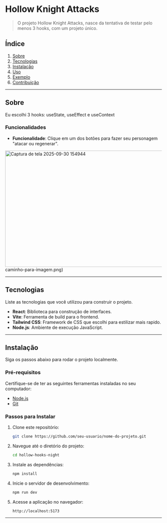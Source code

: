 # Hollow Knight Attacks


> O projeto Hollow Knight Attacks, nasce da tentativa de testar pelo menos 3 hooks, com um projeto único.

## Índice

1. [Sobre](#sobre)
2. [Tecnologias](#tecnologias)
3. [Instalação](#instalação)
4. [Uso](#uso)
5. [Exemplo](#exemplo)
6. [Contribuição](#contribuição)


---

## Sobre

Eu escolhi 3 hooks: useState, useEffect e useContext

### Funcionalidades

- **Funcionalidade**: Clique em um dos botões para fazer seu personagem "atacar ou regenerar".




<img width="959" height="374" alt="Captura de tela 2025-09-30 154944" src="https://github.com/user-attachments/assets/21805a1a-482a-4d73-a866-7ad6741f9644" />
caminho-para-imagem.png)

---

## Tecnologias

Liste as tecnologias que você utilizou para construir o projeto.

- **React**: Biblioteca para construção de interfaces.
- **Vite**: Ferramenta de build para o frontend.
- **Tailwind CSS**: Framework de CSS que escolhi para estilizar mais rapido.
- **Node.js**: Ambiente de execução JavaScript.

---

## Instalação

Siga os passos abaixo para rodar o projeto localmente.

### Pré-requisitos

Certifique-se de ter as seguintes ferramentas instaladas no seu computador:

- [Node.js](https://nodejs.org/)
- [Git](https://git-scm.com/)

### Passos para Instalar

1. Clone este repositório:

    ```bash
    git clone https://github.com/seu-usuario/nome-do-projeto.git
    ```

2. Navegue até o diretório do projeto:

    ```bash
    cd hollow-hooks-night
    ```

3. Instale as dependências:

    ```bash
    npm install
    ```

4. Inicie o servidor de desenvolvimento:

    ```bash
    npm run dev
    ```

5. Acesse a aplicação no navegador:

    ```
    http://localhost:5173
    ```

---


